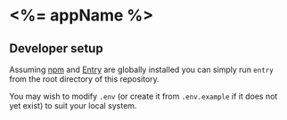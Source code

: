 # <%= appName %>

## Developer setup

Assuming [npm][npm] and [Entry][entry] are globally installed you can simply run
`entry` from the root directory of this repository.

You may wish to modify `.env` (or create it from `.env.example` if it does not
yet exist) to suit your local system.

[npm]: https://www.npmjs.com
[entry]: https://github.com/mammaldev/entry
